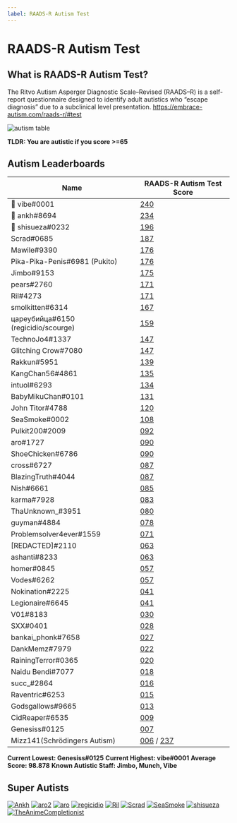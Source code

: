 ```yaml
---
label: RAADS-R Autism Test
---
```


# RAADS-R Autism Test

## What is RAADS-R Autism Test?

The Ritvo Autism Asperger Diagnostic Scale–Revised (RAADS–R) is a self-report questionnaire designed to identify adult autistics who “escape diagnosis” due to a subclinical level presentation.
https://embrace-autism.com/raads-r/#test

![autism table](https://i.imgur.com/YWR8JrI.png)

**TLDR: You are autistic if you score >=65**

## Autism Leaderboards

| Name                                 | RAADS-R Autism Test Score               |
|--------------------------------------|-----------------------------------------|
| 🥇 vibe#0001                         | [240](https://i.imgur.com/mfp1KQh.png)  |
| 🥈 ankh#8694                         | [234](https://i.imgur.com/BlpNzEE.png)  |
| 🥉 shisueza#0232                     | [196](https://i.imgur.com/wwSCMcU.png)  |
| Scrad#0685                           | [187](https://i.imgur.com/HWjPmAW.png)  |
| Mawile#9390                          | [176](https://i.imgur.com/zImjGZc.png)  |
| Pika-Pika-Penis#6981 (Pukito)        | [176](https://i.imgur.com/HHvPevc.png)  |
| Jimbo#9153                           | [175](https://i.imgur.com/yLBGMX3.png)  |
| pears#2760                           | [171](https://i.imgur.com/FNKjyMq.png)  |
| Ril#4273                             | [171](https://i.imgur.com/b99TlDH.png)  |
| smolkitten#6314                      | [167](https://i.imgur.com/vdPPgzD.png)  |
| цареубийца#6150 (regicidio/scourge)  | [159](https://i.imgur.com/ppAaweC.png)  |
| TechnoJo4#1337                       | [147](https://i.imgur.com/XPnbNiO.png)  |
| Glitching Crow#7080                  | [147](https://i.imgur.com/9Bt7sQd.jpg)  |
| Rakkun#5951                          | [139](https://i.imgur.com/W1nw7r1.png)  |
| KangChan56#4861                      | [135](https://i.imgur.com/nNg0NfD.png)  |
| intuol#6293                          | [134](https://i.imgur.com/FojvOIV.png)  |
| BabyMikuChan#0101                    | [131](https://i.imgur.com/UHSI5Gy.png)  |
| John Titor#4788                      | [120](https://i.imgur.com/ycsk36v.png)  |
| SeaSmoke#0002                        | [108](https://i.imgur.com/m8FoA2x.jpg)  |
| Pulkit200#2009                       | [092](https://i.imgur.com/PcOzNMr.png)  |
| aro#1727                             | [090](https://i.imgur.com/RFM0ZiF.png)  |
| ShoeChicken#6786                     | [090](https://i.imgur.com/7viWzzx.png)  |
| cross#6727                           | [087](https://i.imgur.com/9ZlbjHj.png)  |
| BlazingTruth#4044                    | [087](https://i.imgur.com/R6cGmKs.jpg)  |
| Nish#6661                            | [085](https://i.imgur.com/vdu2sWM.jpg)  |
| karma#7928                           | [083](https://i.imgur.com/IDFULX2.png)  |
| ThaUnknown_#3951                     | [080](https://i.imgur.com/SmNgyJj.jpg)  |
| guyman#4884                          | [078](https://i.imgur.com/ubtwPRA.png)  |
| Problemsolver4ever#1559              | [071](https://i.imgur.com/59LneTq.png)  |
| [REDACTED]#2110                      | [063](https://i.imgur.com/KG6YTps.png)  |
| ashanti#8233                         | [063](https://i.imgur.com/TaUONHM.png)  |
| homer#0845                           | [057](https://i.imgur.com/gfJ38IJ.png)  |
| Vodes#6262                           | [057](https://i.imgur.com/AY6gKoL.png)  |
| Nokination#2225                      | [041](https://i.imgur.com/8hQkgTH.png)  |
| Legionaire#6645                      | [041](https://i.imgur.com/7Zi8bth.jpg)  |
| V01#8183                             | [030](https://i.imgur.com/ytpX6hF.png)  |
| SXX#0401                             | [028](https://i.imgur.com/XNj5yzh.png)  |
| bankai_phonk#7658                    | [027](https://i.imgur.com/RgdzRrJ.png)  |
| DankMemz#7979                        | [022](https://i.imgur.com/lSY1V6u.png)  |
| RainingTerror#0365                   | [020](https://i.imgur.com/d6ZLZMA.png)  |
| Naidu Bendi#7077                     | [018](https://i.imgur.com/ZnMP6Gi.png)  |
| succ_#2864                           | [016](https://i.imgur.com/GwDK7Sx.png)  |
| Raventric#6253                       | [015](https://i.imgur.com/WGW6vBr.png)  |
| Godsgallows#9665                     | [013](https://i.imgur.com/FcATqxj.png)  |
| CidReaper#6535                       | [009](https://i.imgur.com/Pq0wFg1.png)  |
| Genesiss#0125                        | [007](https://i.imgur.com/3mEzYWf.png)  |
| Mizz141(Schrödingers Autism)         | [006](https://i.imgur.com/Ui6lH3h.png) / [237](https://i.imgur.com/WNMDxzq.png)  |


**Current Lowest: Genesiss#0125**
**Current Highest: vibe#0001**
**Average Score: 98.878**
**Known Autistic Staff: Jimbo, Munch, Vibe**

## Super Autists

[![Ankh](https://i.imgur.com/3UvR5lT.png "Ankh")](https://i.imgur.com/3UvR5lT.png "Ankh")
[![aro2](https://i.imgur.com/yzeui6m.png "aro2")](https://i.imgur.com/yzeui6m.png "aro2")
[![aro](https://i.imgur.com/yMLL4M8.png "aro")](https://i.imgur.com/yMLL4M8.png "aro")
[![regicidio](https://i.imgur.com/OSJFiPx.png "regicidio")](https://i.imgur.com/OSJFiPx.png "regicidio")
[![Ril](https://i.imgur.com/bfI5UFY.png "Ril")](https://i.imgur.com/bfI5UFY.png "Ril")
[![Scrad](https://i.imgur.com/Xo5trvI.png "Scrad")](https://i.imgur.com/Xo5trvI.png "Scrad")
[![SeaSmoke](https://i.imgur.com/mwinwnw.png "SeaSmoke")](https://i.imgur.com/mwinwnw.png "SeaSmoke")
[![shisueza](https://i.imgur.com/5YoyRTJ.png "shisueza")](https://i.imgur.com/5YoyRTJ.png "shisueza")
[![TheAnimeCompletionist](https://i.imgur.com/ArOcHp5.png "TheAnimeCompletionist")](https://i.imgur.com/ArOcHp5.png "TheAnimeCompletionist")
